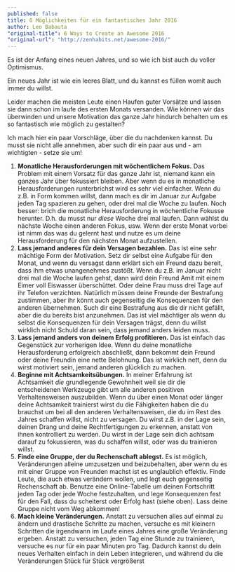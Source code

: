 ```yaml
---
published: false
title: 6 Möglichkeiten für ein fantastisches Jahr 2016
author: Leo Babauta
"original-title": 6 Ways to Create an Awesome 2016
"original-url": "http://zenhabits.net/awesome-2016/"
---
```


Es ist der Anfang eines neuen Jahres, und so wie ich bist auch du voller Optimismus.

Ein neues Jahr ist wie ein leeres Blatt, und du kannst es füllen womit auch immer du willst.

Leider machen die meisten Leute einen Haufen guter Vorsätze und lassen sie dann schon im laufe des ersten Monats versanden. Wie können wir das überwinden und unsere Motivation das ganze Jahr hindurch behalten um es so fantastisch wie möglich zu gestalten?

Ich mach hier ein paar Vorschläge, über die du nachdenken kannst. Du musst sie nicht alle annehmen, aber such dir ein paar aus und - am wichtigten - setze sie um!

1. **Monatliche Herausforderungen mit wöchentlichem Fokus.** Das Problem mit einem Vorsatz für das ganze Jahr ist, niemand kann ein ganzes Jahr über fokussiert bleiben. Aber wenn du es in monatliche Herausforderungen runterbrichst wird es sehr viel einfacher. Wenn du z.B. in Form kommen willst, dann mach es dir im Januar zur Aufgabe jeden Tag spazieren zu gehen, oder drei mal die Woche zu laufen. Noch besser: brich die monatliche Herausforderung in wöchentliche Fokusse herunter. D.h. du musst nur _diese_ Woche drei mal laufen. Dann wählst du nächste Woche einen anderen Fokus, usw. Wenn der erste Monat vorbei ist nimm das was du gelernt hast und nutze es um deine Herausforderung für den nächsten Monat aufzustellen.
2. **Lass jemand anderes für dein Versagen bezahlen.** Das ist eine sehr mächtige Form der Motivation. Setz dir selbst eine Aufgabe für den Monat, und wenn du versagst dann erklärt sich ein Freund dazu bereit, dass ihm etwas unangenehmes zustößt. Wenn du z.B. im Januar nicht drei mal die Woche laufen gehst, dann wird dein Freund Amit mit einem Eimer voll Eiswasser überschüttet. Oder deine Frau muss drei Tage auf ihr Telefon verzichten. Natürlich müssen deine Freunde der Bestrafung zustimmen, aber ihr könnt auch gegenseitig die Konsequenzen für den anderen übernehmen. Such dir eine Bestrafung aus die dir nicht gefällt, aber die du bereits bist anzunehmen. Das ist viel mächtiger als wenn du selbst die Konsequenzen für dein Versagen trägst, denn du willst wirklich nicht Schuld daran sein, dass jemand anders leiden muss.
3. **Lass jemand anders von deinem Erfolg profitieren.** Das ist einfach das Gegenstück zur vorherigen Idee. Wenn du deine monatliche Herausforderung erfolgreich abschließt, dann bekommt dein Freund oder deine Freundin eine nette Belohnung. Das ist wirklich nett, denn du wirst motiviert sein, jemand anderen glücklich zu machen.
4. **Beginne mit Achtsamkeitsübungen.** In meiner Erfahrung ist Achtsamkeit _die_ grundlegende Gewohnheit weil sie dir die entscheidenen Werkzeuge gibt um alle anderen positiven Verhaltensweisen auszubilden. Wenn du über einen Monat oder länger deine Achtsamkeit trainierst wirst du die Fähigkeiten haben die du brauchst um bei all den anderen Verhaltensweisen, die du im Rest des Jahres schaffen willst, nicht zu versagen. Du wirst z.B. in der Lage sein, deinen Drang und deine Rechtfertigungen zu erkennen, anstatt von ihnen kontrolliert zu werden. Du wirst in der Lage sein dich achtsam darauf zu fokussieren, was du schaffen willst, oder was du trainieren willst.
5. **Finde eine Gruppe, der du Rechenschaft ablegst.** Es ist möglich, Veränderungen alleine umzusetzen und beizubehalten, aber wenn du es mit einer Gruppe von Freunden machst ist es unglaublich effektiv. Finde Leute, die auch etwas verändern wollen, und legt euch gegenseitig Rechenschaft ab. Benutze eine Online-Tabelle um deinen Fortschritt jeden Tag oder jede Woche festzuhalten, und lege Konsequenzen fest für den Fall, dass du scheiterst oder Erfolg hast (siehe oben). Lass deine Gruppe nicht vom Weg abkommen!
6. **Mach kleine Veränderungen.** Anstatt zu versuchen alles auf einmal zu ändern und drastische Schritte zu machen, versuche es mit kleinern Schritten die irgendwann im Laufe eines Jahres eine große Veränderung ergeben. Anstatt zu versuchen, jeden Tag eine Stunde zu trainieren, versuche es nur für ein paar Minuten pro Tag. Dadurch kannst du dein neues Verhalten einfach in dein Leben integrieren, und während du die Veränderungen Stück für Stück vergrößerst